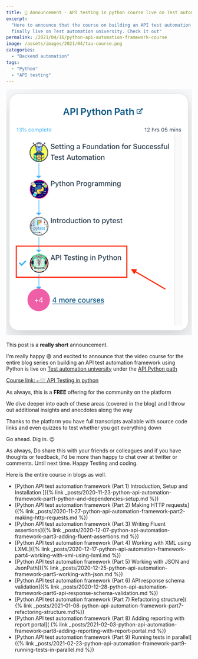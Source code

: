 ```yaml
---
title: 🎉 Announcement - API testing in python course live on Test automation university
excerpt:
  "Here to announce that the course on building an API test automation framework using Python is
  finally live on Test automation university. Check it out"
permalink: /2021/04/16/python-api-automation-framework-course
image: /assets/images/2021/04/tau-course.png
categories:
  - "Backend automation"
tags:
  - "Python"
  - "API testing"
---
```


![TAU course header](/assets/images/2021/04/tau-course.png)

This post is a **really short** announcement.

I'm really happy 😄 and excited to announce that the video course for the entire blog series on
building an API test automation framework using Python is live on
[Test automation university](https://testautomationu.applitools.com) under the
[API Python path](https://testautomationu.applitools.com/learningpaths.html?id=api-python-path)

[Course link: 👉🏼 API Testing in python](https://testautomationu.applitools.com/python-api-testing/)

As always, this is a **FREE** offering for the community on the platform

We dive deeper into each of these areas (covered in the blog) and I throw out additional insights
and anecdotes along the way

Thanks to the platform you have full transcripts available with source code links and even quizzes
to test whether you got everything down

Go ahead. Dig in. 😉

As always, Do share this with your friends or colleagues and if you have thoughts or feedback, I'd
be more than happy to chat over at twitter or comments. Until next time. Happy Testing and coding.

Here is the entire course in blogs as well.

- [Python API test automation framework (Part 1) Introduction, Setup and Installation ]({% link
  _posts/2020-11-23-python-api-automation-framework-part1-python-and-dependencies-setup.md %})
- [Python API test automation framework (Part 2) Making HTTP requests]({% link
  _posts/2020-11-27-python-api-automation-framework-part2-making-http-requests.md %})
- [Python API test automation framework (Part 3) Writing Fluent assertions]({% link
  _posts/2020-12-07-python-api-automation-framework-part3-adding-fluent-assertions.md %})
- [Python API test automation framework (Part 4) Working with XML using LXML]({% link
  _posts/2020-12-17-python-api-automation-framework-part4-working-with-xml-using-lxml.md %})
- [Python API test automation framework (Part 5) Working with JSON and JsonPath]({% link
  _posts/2020-12-25-python-api-automation-framework-part5-working-with-json.md %})
- [Python API test automation framework (Part 6) API response schema validation]({% link
  _posts/2020-12-28-python-api-automation-framework-part6-api-response-schema-validation.md %})
- [Python API test automation framework (Part 7) Refactoring structure](
  {% link _posts/2021-01-08-python-api-automation-framework-part7-refactoring-structure.md%})
- [Python API test automation framework (Part 8) Adding reporting with report portal](
  {% link _posts/2021-02-03-python-api-automation-framework-part8-adding-reporting-with-report-portal.md %})
- [Python API test automation framework (Part 9) Running tests in parallel]({% link
  _posts/2021-02-23-python-api-automation-framework-part9-running-tests-in-parallel.md %})
